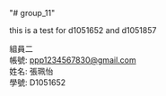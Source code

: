 "# group_11" 


this is a test for d1051652 and d1051857<br>

組員二<br>
帳號: ppp1234567830@gmail.com <br>
姓名: 張珮怡 <br>
學號: D1051652 <br>
